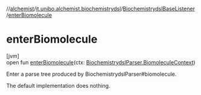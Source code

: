 //[alchemist](../../../index.md)/[it.unibo.alchemist.biochemistrydsl](../index.md)/[BiochemistrydslBaseListener](index.md)/[enterBiomolecule](enter-biomolecule.md)

# enterBiomolecule

[jvm]\
open fun [enterBiomolecule](enter-biomolecule.md)(ctx: [BiochemistrydslParser.BiomoleculeContext](../-biochemistrydsl-parser/-biomolecule-context/index.md))

Enter a parse tree produced by BiochemistrydslParser#biomolecule. 

The default implementation does nothing.
